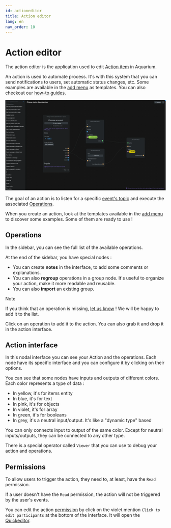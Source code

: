 ```yaml
---
id: actioneditor
title: Action editor
lang: en
nav_order: 10
---
```


# Action editor

The action editor is the application used to edit [Action item](../items/action.md) in Aquarium.

An action is used to automate process. It's with this system that you can send notifications to users, set automatic status changes, etc. Some examples are available in the [add menu](./addmenu.md#form-creation) as templates. You can also checkout our [how-to guides](../../how-to/index.md).

![Action editor](../../_medias/screenshots/actioneditor.webp)

The goal of an action is to listen for a specific [event's topic](./domain.md#events) and execute the associated [Operations](../items/operation.md).

When you create an action, look at the templates available in the [add menu](./addmenu.md#form-creation) to discover some examples. Some of them are ready to use !


## Operations

In the sidebar, you can see the full list of the available operations.

At the end of the sidebar, you have special nodes :

- You can create **notes** in the interface, to add some comments or explanations.
- You can also **regroup** operations in a group node. It's useful to organize your action, make it more readable and reusable.
- You can also **import** an existing group.

> [!note]
> If you think that an operation is missing, [let us know](../../contact.md) ! We will be happy to add it to the list.

Click on an operation to add it to the action. You can also grab it and drop it in the action interface.

## Action interface

In this nodal interface you can see your Action and the operations. Each node have its specific interface and you can configure it by clicking on their options.

You can see that some nodes have inputs and outputs of different colors. Each color represents a type of data :

- <span style="color: var(--yellow-50);">In yellow</span>, it's for items entity
- <span style="color: var(--blue-50);">In blue</span>, it's for text
- <span style="color: var(--pink-50);">In pink</span>, it's for objects
- <span style="color: var(--grape-50);">In violet</span>, it's for array
- <span style="color: var(--green-50);">In green</span>, it's for booleans
- <span style="color: var(--text-20);">In grey</span>, it's a neutral input/output. It's like a "dynamic type" based

You can only connects input to output of the same color. Except for neutral inputs/outputs, they can be connected to any other type.

There is a special operator called `Viewer` that you can use to debug your action and operations.

## Permissions

To allow users to trigger the action, they need to, at least, have the `Read` permission.

If a user doesn't have the `Read` permission, the action will not be triggered by the user's events.

You can edit the action [permission](../items/index.md#permissions) by click on the violet mention `Click to edit participants` at the bottom of the interface. It will open the [Quickeditor](./quickeditor.md#participants).
